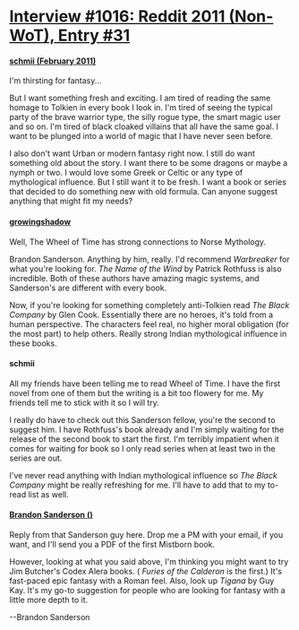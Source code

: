 # [Interview #1016: Reddit 2011 (Non-WoT), Entry #31](https://www.theoryland.com/intvmain.php?i=1016#31)

#### [schmii (February 2011)](http://www.reddit.com/r/Fantasy/comments/fo1mz/im_thirsting_for_fantasy/)

I'm thirsting for fantasy...

But I want something fresh and exciting. I am tired of reading the same homage to Tolkien in every book I look in. I'm tired of seeing the typical party of the brave warrior type, the silly rogue type, the smart magic user and so on. I'm tired of black cloaked villains that all have the same goal. I want to be plunged into a world of magic that I have never seen before.

I also don't want Urban or modern fantasy right now. I still do want something old about the story. I want there to be some dragons or maybe a nymph or two. I would love some Greek or Celtic or any type of mythological influence. But I still want it to be fresh. I want a book or series that decided to do something new with old formula. Can anyone suggest anything that might fit my needs?

#### [growingshadow](http://www.reddit.com/r/Fantasy/comments/fo1mz/im_thirsting_for_fantasy/c1hem8h?context=3)

Well, The Wheel of Time has strong connections to Norse Mythology.

Brandon Sanderson. Anything by him, really. I'd recommend
*Warbreaker*
for what you're looking for.
*The Name of the Wind*
by Patrick Rothfuss is also incredible. Both of these authors have amazing magic systems, and Sanderson's are different with every book.

Now, if you're looking for something completely anti-Tolkien read
*The Black Company*
by Glen Cook. Essentially there are no heroes, it's told from a human perspective. The characters feel real, no higher moral obligation (for the most part) to help others. Really strong Indian mythological influence in these books.

#### schmii

All my friends have been telling me to read Wheel of Time. I have the first novel from one of them but the writing is a bit too flowery for me. My friends tell me to stick with it so I will try.

I really do have to check out this Sanderson fellow, you're the second to suggest him. I have Rothfuss's book already and I'm simply waiting for the release of the second book to start the first. I'm terribly impatient when it comes for waiting for book so I only read series when at least two in the series are out.

I've never read anything with Indian mythological influence so
*The Black Company*
might be really refreshing for me. I'll have to add that to my to-read list as well.

#### [Brandon Sanderson ()](http://www.reddit.com/r/Fantasy/comments/fo1mz/im_thirsting_for_fantasy/c1hem8h)

Reply from that Sanderson guy here. Drop me a PM with your email, if you want, and I'll send you a PDF of the first Mistborn book.

However, looking at what you said above, I'm thinking you might want to try Jim Butcher's Codex Alera books. (
*Furies of the Calderon*
is the first.) It's fast-paced epic fantasy with a Roman feel. Also, look up
*Tigana*
by Guy Kay. It's my go-to suggestion for people who are looking for fantasy with a little more depth to it.

--Brandon Sanderson

